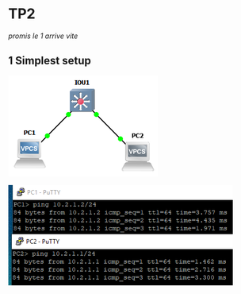 # TP2
*promis le 1 arrive vite* 

## 1 Simplest setup

![topologie](https://github.com/Badjeck/TP_reseau/blob/master/TP2/images/2.1topo.PNG)

![Ping](https://github.com/Badjeck/TP_reseau/blob/master/TP2/images/2.1ping.PNG)
